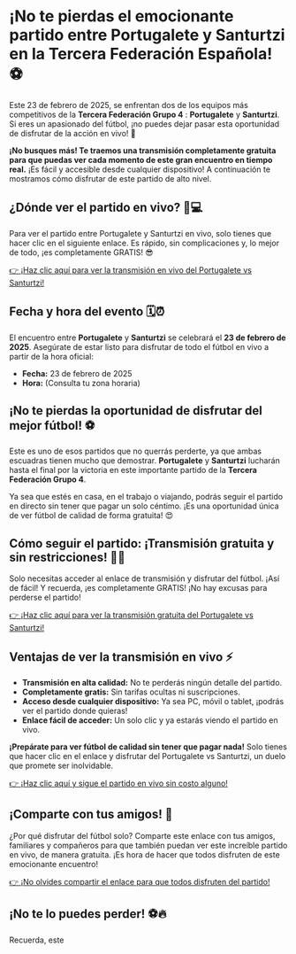# ¡No te pierdas el emocionante partido entre Portugalete y Santurtzi en la Tercera Federación Española! ⚽

Este 23 de febrero de 2025, se enfrentan dos de los equipos más competitivos de la **Tercera Federación Grupo 4** : **Portugalete** y **Santurtzi**. Si eres un apasionado del fútbol, ¡no puedes dejar pasar esta oportunidad de disfrutar de la acción en vivo! 🎉

**¡No busques más! Te traemos una transmisión completamente gratuita para que puedas ver cada momento de este gran encuentro en tiempo real.** ¡Es fácil y accesible desde cualquier dispositivo! A continuación te mostramos cómo disfrutar de este partido de alto nivel.

## ¿Dónde ver el partido en vivo? 📱💻

Para ver el partido entre Portugalete y Santurtzi en vivo, solo tienes que hacer clic en el siguiente enlace. Es rápido, sin complicaciones y, lo mejor de todo, ¡es completamente GRATIS! 😎

[👉 ¡Haz clic aquí para ver la transmisión en vivo del Portugalete vs Santurtzi!](https://tinyurl.com/livestreamfreeo?st=Portugalete+vs+Santurtzi&si=gh)

## Fecha y hora del evento 🗓️⏰

El encuentro entre **Portugalete** y **Santurtzi** se celebrará el **23 de febrero de 2025**. Asegúrate de estar listo para disfrutar de todo el fútbol en vivo a partir de la hora oficial:

- **Fecha:** 23 de febrero de 2025
- **Hora:** (Consulta tu zona horaria)

## ¡No te pierdas la oportunidad de disfrutar del mejor fútbol! ⚽

Este es uno de esos partidos que no querrás perderte, ya que ambas escuadras tienen mucho que demostrar. **Portugalete** y **Santurtzi** lucharán hasta el final por la victoria en este importante partido de la **Tercera Federación Grupo 4**.

Ya sea que estés en casa, en el trabajo o viajando, podrás seguir el partido en directo sin tener que pagar un solo céntimo. ¡Es una oportunidad única de ver fútbol de calidad de forma gratuita! 😍

## Cómo seguir el partido: ¡Transmisión gratuita y sin restricciones! 🔴📲

Solo necesitas acceder al enlace de transmisión y disfrutar del fútbol. ¡Así de fácil! Y recuerda, ¡es completamente GRATIS! ¡No hay excusas para perderse el partido!

[👉 ¡Haz clic aquí para ver la transmisión gratuita del Portugalete vs Santurtzi!](https://tinyurl.com/livestreamfreeo?st=Portugalete+vs+Santurtzi&si=gh)

## Ventajas de ver la transmisión en vivo ⚡

- **Transmisión en alta calidad:** No te perderás ningún detalle del partido.
- **Completamente gratis:** Sin tarifas ocultas ni suscripciones.
- **Acceso desde cualquier dispositivo:** Ya sea PC, móvil o tablet, ¡podrás ver el partido donde quieras!
- **Enlace fácil de acceder:** Un solo clic y ya estarás viendo el partido en vivo.

**¡Prepárate para ver fútbol de calidad sin tener que pagar nada!** Solo tienes que hacer clic en el enlace y disfrutar del Portugalete vs Santurtzi, un duelo que promete ser inolvidable.

[👉 ¡Haz clic aquí y sigue el partido en vivo sin costo alguno!](https://tinyurl.com/livestreamfreeo?st=Portugalete+vs+Santurtzi&si=gh)

## ¡Comparte con tus amigos! 👫

¿Por qué disfrutar del fútbol solo? Comparte este enlace con tus amigos, familiares y compañeros para que también puedan ver este increíble partido en vivo, de manera gratuita. ¡Es hora de hacer que todos disfruten de este emocionante encuentro!

[👉 ¡No olvides compartir el enlace para que todos disfruten del partido!](https://tinyurl.com/livestreamfreeo?st=Portugalete+vs+Santurtzi&si=gh)

## ¡No te lo puedes perder! ⚽🔥

Recuerda, este
